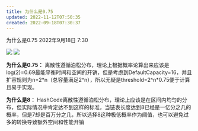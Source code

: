 ```yaml
---
title: 为什么是0.75
updated: 2022-11-12T07:50:35
created: 2022-09-18T07:30:37
---
```


为什么是0.75
2022年9月18日
7:30

![](C:\Users\82609\AppData\Local\Temp\Java\pandoc/media/image1.png)
![](C:\Users\82609\AppData\Local\Temp\Java\pandoc/media/image2.png)

**为什么是0.75：**
离散性遵循泊松分布，理论上根据概率论算出来应该是log(2)=0.69最能平衡时间和空间的开销，但是考虑到DefaultCapacity=16，并且扩容规则为n=2\*n（总容量满足2^n），所以无疑是threshold=2^n\*0.75便于计算且易于实现。

**为什么是8：**
HashCode离散性遵循泊松分布，理论上应该是在区间内均匀的分布，但实际情况中肯定达不到这样的标准，当链表长度达到8已经是一亿分之几的概率，但是7却是百万分之几，所以选择8这种极低概率作为阈值，也可以避免过多的转换导致额外空间和性能开销
